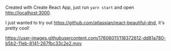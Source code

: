 Created with Create React App, just run `yarn start` and open [http://localhost:3000](http://localhost:3000).

I just wanted to try out https://github.com/atlassian/react-beautiful-dnd, it's pretty cool!

https://user-images.githubusercontent.com/17606011/118372612-dd81a780-b5b2-11eb-8141-267fbc33c2e2.mov
